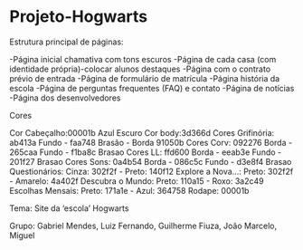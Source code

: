 # Projeto-Hogwarts

Estrutura principal de páginas:

-Página inicial chamativa com tons escuros
-Página de cada casa (com identidade própria)-colocar alunos destaques
-Página com o contrato prévio de entrada
-Página de formulário de matrícula
-Página história da escola
-Página de perguntas frequentes (FAQ) e contato
-Página de notícias
-Página dos desenvolvedores


Cores


Cor Cabeçalho:00001b Azul Escuro
Cor body:3d366d
Cores Grifinória: ab413a Fundo - faa748 Brasão - Borda 91050b
Cores Corv: 092276 Borda - 265caa Fundo - f1ba8c Brasao
Cores LL: ffd600 Borda - eeab3e Fundo - 201f27 Brasao
Cores Sons: 0a4b54 Borda - 086c5c Fundo - d3e8f4 Brasao
Questionários: Cinza: 302f2f - Preto: 140f12
Explore a Nova...: Preto: 302f2f - Amarelo: 4a402f
Descubra o Mundo: Preto: 110a15 - Roxo: 3a2c49
Escolhas Mensais: Preto: 171a1e - Azul: 364758
Rodape: 00001b

Tema: Site da ‘escola’ Hogwarts

Grupo: Gabriel Mendes, Luiz Fernando, Guilherme Fiuza, João Marcelo, Miguel
